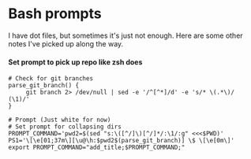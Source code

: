 # Bash prompts

I have dot files, but sometimes it's just not enough.  Here are some other notes I've picked up along the way.

#### Set prompt to pick up repo like zsh does

```
# Check for git branches
parse_git_branch() {
     git branch 2> /dev/null | sed -e '/^[^*]/d' -e 's/* \(.*\)/ (\1)/'
}

# Prompt (Just white for now)
# Set prompt for collapsing dirs
PROMPT_COMMAND='pwd2=$(sed "s:\([^/]\)[^/]*/:\1/:g" <<<$PWD)'
PS1='\[\e[01;37m\][\u@\h:$pwd2$(parse_git_branch)] \$ \[\e[0m\]'
export PROMPT_COMMAND="add_title;$PROMPT_COMMAND;"
```

